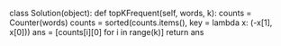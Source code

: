 class Solution(object):
    def topKFrequent(self, words, k):
        counts = Counter(words)
        counts = sorted(counts.items(), key = lambda x: (-x[1], x[0]))
        ans = [counts[i][0] for i in range(k)]
        return ans
